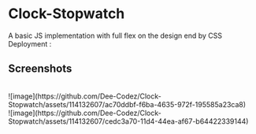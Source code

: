 # Clock-Stopwatch
A basic JS implementation with full flex on the design end by CSS
<br/>
Deployment : 
## Screenshots

<br/>
![image](https://github.com/Dee-Codez/Clock-Stopwatch/assets/114132607/ac70ddbf-f6ba-4635-972f-195585a23ca8)
<br/>
![image](https://github.com/Dee-Codez/Clock-Stopwatch/assets/114132607/cedc3a70-11d4-44ea-af67-b64422339144)
